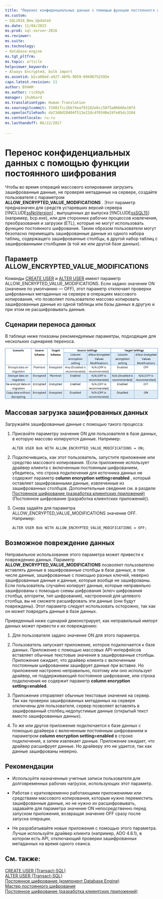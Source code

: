 ```yaml
---
title: "Перенос конфиденциальных данных с помощью функции постоянного шифрования | Документация Майкрософт"
ms.custom:
- SQL2016_New_Updated
ms.date: 11/04/2015
ms.prod: sql-server-2016
ms.reviewer: 
ms.suite: 
ms.technology:
- database-engine
ms.tgt_pltfrm: 
ms.topic: article
helpviewer_keywords:
- Always Encrypted, bulk import
ms.assetid: b2ca08ed-a927-40fb-9059-09496752595e
caps.latest.revision: 11
author: BYHAM
ms.author: rickbyh
manager: jhubbard
ms.translationtype: Human Translation
ms.sourcegitcommit: f3481fcc2bb74eaf93182e6cc58f5a06666e10f4
ms.openlocfilehash: da73d0d20404f513e22dcdf0340e24fe85dc3184
ms.contentlocale: ru-ru
ms.lasthandoff: 06/22/2017

---
```

# <a name="migrate-sensitive-data-protected-by-always-encrypted"></a>Перенос конфиденциальных данных с помощью функции постоянного шифрования
  Чтобы во время операций массового копирования загрузить зашифрованные данные, не проверяя метаданные на сервере, создайте пользователя с параметром **ALLOW_ENCRYPTED_VALUE_MODIFICATIONS** . Этот параметр предназначен для средств устаревших версий сервера [!INCLUDE[ssNoVersion](../../../includes/ssnoversion-md.md)] , выпущенных до выпуска [!INCLUDE[ssSQL15](../../../includes/sssql15-md.md)] (например, bcp.exe), или для сторонних рабочих процессов извлечения, преобразования и загрузки (ETL), которые не могут использовать функцию постоянного шифрования. Таким образом пользователи могут безопасно перемещать зашифрованные данные из одного набора таблиц, содержащего зашифрованные столбцы, в другой набор таблиц с зашифрованными столбцами (в той же или другой базе данных).  
  
## <a name="the-allowencryptedvaluemodifications-option"></a>Параметр ALLOW_ENCRYPTED_VALUE_MODIFICATIONS  
 Команды [CREATE USER](https://msdn.microsoft.com/library/ms173463.aspx) и [ALTER USER](https://msdn.microsoft.com/library/ms176060.aspx) имеют параметр ALLOW_ENCRYPTED_VALUE_MODIFICATIONS. Если задано значение ON (значение по умолчанию — OFF), этот параметр отключает проверки шифрованных метаданных на сервере в операциях массового копирования, что позволяет пользователю массово копировать зашифрованные данные из одной таблицы или базы данных в другую и при этом не расшифровывать данные.  
  
## <a name="data-migration-scenarios"></a>Сценарии переноса данных  
 В таблице ниже показаны рекомендуемые параметры, подходящие для нескольких сценариев переноса.  
  
 ![Миграция постоянного шифрования](../../../relational-databases/security/encryption/media/always-encrypted-migration.PNG "Миграция постоянного шифрования")  
  
## <a name="bulk-loading-of-encrypted-data"></a>Массовая загрузка зашифрованных данных  
 Загружайте зашифрованные данные с помощью такого процесса:  
  
1.  Присвойте параметру значение ON для пользователя в базе данных, в которую массово копируются данные. Например:  
  
    ```  
    ALTER USER Bob WITH ALLOW_ENCRYPTED_VALUE_MODIFICATIONS = ON;  
    ```  
  
2.  Подключившись, как этот пользователь, запустите приложение или средство массового копирования. (Если приложение использует драйвер клиента с включенным постоянным шифрованием, убедитесь, что строка подключения для источника данных не содержит параметр **column encryption setting=enabled** , который оставляет зашифрованными данные, извлеченные из зашифрованных столбцов. Дополнительные сведения см. в разделе [Постоянное шифрование (разработка клиентских приложений)](../../../relational-databases/security/encryption/always-encrypted-client-development.md)(Постоянное шифрование (разработка клиентских приложений)).  
  
3.  Снова задайте для параметра ALLOW_ENCRYPTED_VALUE_MODIFICATIONS значение OFF. Например:  
  
    ```  
    ALTER USER Bob WITH ALLOW_ENCRYPTED_VALUE_MODIFICATIONS = OFF;  
    ```  
  
## <a name="potential-for-data-corruption"></a>Возможное повреждение данных  
 Неправильное использование этого параметра может привести к повреждению данных. Параметр **ALLOW_ENCRYPTED_VALUE_MODIFICATIONS** позволяет пользователю вставлять данные в зашифрованные столбцы в базе данных, в том числе данные, зашифрованные с помощью разных ключей, неверно зашифрованные данные и данные, которые вообще не зашифрованы. Если пользователь случайно копирует данные, которые неправильно зашифрованы с помощью схемы шифрования (ключ шифрования столбца, алгоритм, тип шифрования), настроенной для целевого столбца, вы не сможете расшифровать эти данные (они будут повреждены). Этот параметр следует использовать осторожно, так как он может повредить данные в базе данных.  
  
 Приведенный ниже сценарий демонстрирует, как неправильный импорт данных может привести к их повреждению:  
  
1.  Для пользователя задано значение ON для этого параметра.  
  
2.  Пользователь запускает приложение, которое подключается к базе данных. Приложение с помощью массовых API-интерфейсов вставляет обычные текстовые значения в зашифрованные столбцы. Приложение ожидает, что драйвер клиента с включенным постоянным шифрованием зашифрует данные при вставке. Но приложение настроено неправильно, поэтому или оно использует драйвер, не поддерживающий постоянное шифрование, или строка подключения не содержит параметр **column encryption setting=enabled**.  
  
3.  Приложение отправляет обычные текстовые значения на сервер. Так как проверки зашифрованных метаданных на сервере отключены для пользователя, сервер позволяет вставлять в зашифрованный столбец недопустимые данные (открытый текст вместо зашифрованных данных).  
  
4.  То же или другое приложение подключается к базе данных с помощью драйвера с включенным постоянным шифрованием и параметром **column encryption setting=enabled** в строке подключения, а затем извлекает данные. Приложение ожидает, что драйвер расшифрует данные. Но драйверу это не удается, так как данные зашифрованы неверно.  
  
## <a name="best-practice"></a>Рекомендации  
  
-   Используйте назначенные учетные записи пользователя для долговременных рабочих нагрузок, использующих этот параметр.  
  
-   Работая с кратковременно работающими приложениями или средствами массового копирования, которым нужно переместить зашифрованные данные, но не нужно их расшифровывать, задавайте для параметра значение ON непосредственно перед запуском приложения, возвращая значение OFF сразу после запуска операции.  
  
-   Не разрабатывайте новые приложения с помощью этого параметра. Лучше используйте драйвер клиента (например, ADO 4.6.1), в котором есть API, отключающий проверки зашифрованных метаданных на время одного сеанса.  
  
## <a name="see-also"></a>См. также:  
 [CREATE USER (Transact-SQL)](../../../t-sql/statements/create-user-transact-sql.md)   
 [ALTER USER (Transact-SQL)](../../../t-sql/statements/alter-user-transact-sql.md)   
 [Постоянное шифрование (компонент Database Engine)](../../../relational-databases/security/encryption/always-encrypted-database-engine.md)   
 [Мастер постоянного шифрования](../../../relational-databases/security/encryption/always-encrypted-wizard.md)   
 [Постоянное шифрование (разработка клиентских приложений)](../../../relational-databases/security/encryption/always-encrypted-client-development.md)  
  
  

